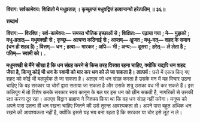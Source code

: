 **विराग: सर्वकामेवय: शिक्षितो मे मधुव्रतात् ।** **कृच्छ्राप्तं मधुवद्वित्तं हत्वाप्यन्यो हरेत्पतिम् ॥ ३६॥** 

**शब्दार्थ** 

**विराग:—** **विरक्ति** **; सर्व-कामेवय:—** **समस्त भौतिक इच्छाओं से** **; शिक्षित:—** **पढ़ाया गया** **; मे—** **मुझको** **; मधु-व्रतात्—** **मधुमक्खी** **से** **; कृच्छ्र—** **अत्यन्त कठिनाई से** **; आप्तम्—** **अॢजत** **; मधु-वत्—** **शहद के समान (धन ही शहद है)** **; वित्तम्—** **धन** **; हत्वा—** **मारकर** **; अपि—** **भी** **; अन्य:—** **दूसरा** **; हरेत्—** **ले लेता है** **; पतिम्—** **स्वामी को।** **.** 

**मधुमक्खी से मैंने सीखा है कि धन संग्रह करने से किस तरह विरक्त रहना चाहिए, क्योंकि** **यद्यपि धन शहद जैसा है, किन्तु कोई भी धन के स्वामी को मार कर धन को ले जा सकता है।** **तात्पर्य :** छत्ते में एकत्र किए गए शहद को कोई भी बलपूर्वक ले जा सकता है। अतएव जो धन संग्रह करता है उसके मन में यह विचार उठना चाहिए कि वह सरकार या चोरों द्वारा सताया जा सकता है और उसके शत्रु उसका वध भी कर सकते हैं। इस कलियुग में तो विशेष करके सरकार स्वयं कानून के बल पर इस धन को छीन सकती है, नागरिकों से उसकी रक्षा करना दूर रहा। अतएव विद्वान ब्राह्मण ने निश्चय किया था कि वह धन संग्रह नहीं करेगा। मनुष्य को अपने पास उतना ही धन रखना चाहिए जितने की उसे तुरन्त आवश्यकता हो। अपने पास बहुत अधिक धन रखने की आवश्यकता नहीं है, क्योंकि इससे यह भय बना रहता है कि सरकार या चोर इसे लूट न ले।  